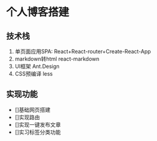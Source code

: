 # 个人博客搭建
## 技术栈
1. 单页面应用SPA:
React+React-router+Create-React-App
2. markdown转html
react-markdown
3. UI框架
Ant.Design
4. CSS预编译
    less

## 实现功能
- []基础网页搭建
- []实现路由
- []实现一键发布文章
- []实习标签分类功能
